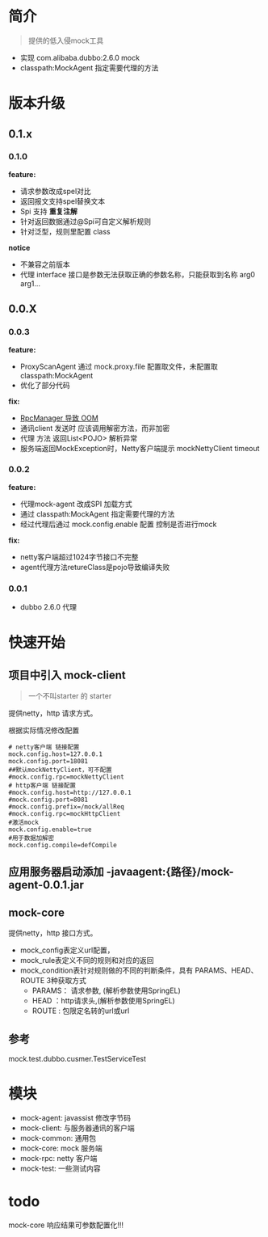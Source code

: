 # 简介

>  提供的低入侵mock工具
 - 实现 com.alibaba.dubbo:2.6.0 mock
 - classpath:MockAgent 指定需要代理的方法

# 版本升级

## 0.1.x
### 0.1.0
**feature:**
 - 请求参数改成spel对比
 - 返回报文支持spel替换文本
 - Spi 支持 **重复注解**
 - 针对返回数据通过@Spi可自定义解析规则 
 - 针对泛型，规则里配置 class
 
**notice**
- 不兼容之前版本
- 代理 interface 接口是参数无法获取正确的参数名称，只能获取到名称 arg0 arg1...

 
## 0.0.X
### 0.0.3
**feature:**
- ProxyScanAgent  通过 mock.proxy.file 配置取文件，未配置取 classpath:MockAgent
- 优化了部分代码

**fix:**
 - [RpcManager 导致 OOM](https://gitee.com/skymoyo/mock/issues/I5YAUG)   
 - 通讯client 发送时 应该调用解密方法，而非加密
 - 代理 方法 返回List\<POJO\> 解析异常
 - 服务端返回MockException时，Netty客户端提示  mockNettyClient timeout
 
### 0.0.2
**feature:**
- 代理mock-agent 改成SPI 加载方式
- 通过 classpath:MockAgent 指定需要代理的方法
- 经过代理后通过 mock.config.enable 配置 控制是否进行mock

**fix:**
 - netty客户端超过1024字节接口不完整
 - agent代理方法retureClass是pojo导致编译失败

### 0.0.1
- dubbo 2.6.0 代理


# 快速开始

## 项目中引入 mock-client 
> 一个不叫starter 的 starter

提供netty，http 请求方式。

根据实际情况修改配置

```properties
# netty客户端 链接配置
mock.config.host=127.0.0.1
mock.config.port=18081
##默认mockNettyClient，可不配置
#mock.config.rpc=mockNettyClient
# http客户端 链接配置
#mock.config.host=http://127.0.0.1
#mock.config.port=8081
#mock.config.prefix=/mock/allReq
#mock.config.rpc=mockHttpClient
#激活mock
mock.config.enable=true
#用于数据加解密
mock.config.compile=defCompile
```

## 应用服务器启动添加 -javaagent:{路径}/mock-agent-0.0.1.jar

## mock-core

提供netty，http 接口方式。

- mock_config表定义url配置，
- mock_rule表定义不同的规则和对应的返回
- mock_condition表针对规则做的不同的判断条件，具有 PARAMS、HEAD、ROUTE  3种获取方式
  - PARAMS： 请求参数, (解析参数使用SpringEL)
  - HEAD ：http请求头,(解析参数使用SpringEL)
  - ROUTE : 包限定名转的url或url 

## 参考

mock.test.dubbo.cusmer.TestServiceTest

# 模块
 - mock-agent: javassist 修改字节码
 - mock-client: 与服务器通讯的客户端
 - mock-common: 通用包
 - mock-core: mock 服务端
 - mock-rpc: netty 客户端
 - mock-test: 一些测试内容

# todo
mock-core 响应结果可参数配置化!!!


